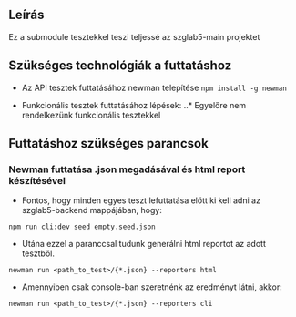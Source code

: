 ## Leírás

Ez a submodule tesztekkel teszi teljessé az szglab5-main projektet

## Szükséges technológiák a futtatáshoz

* Az API tesztek futtatásához newman telepítése 
```npm install -g newman```

* Funkcionális tesztek futtatásához lépések:
..* Egyelőre nem rendelkezünk funkcionális tesztekkel

## Futtatáshoz szükséges parancsok

### Newman futtatása .json megadásával és html report készítésével
* Fontos, hogy minden egyes teszt lefuttatása előtt ki kell adni az szglab5-backend mappájában, hogy:

```npm run cli:dev seed empty.seed.json```
* Utána ezzel a paranccsal tudunk generálni html reportot az adott tesztből.

```newman run <path_to_test>/{*.json} --reporters html```
* Amennyiben csak console-ban szeretnénk az eredményt látni, akkor:

```newman run <path_to_test>/{*.json} --reporters cli```

